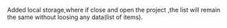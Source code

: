 Added local storage,where if close and open the project ,the list will remain the same without loosing any data(list of items).
